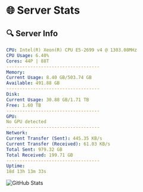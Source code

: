# 🌐 Server Stats
## 🔍 Server Info
```yaml
CPU: Intel(R) Xeon(R) CPU E5-2699 v4 @ 1303.08MHz
CPU Usage: 6.40%
Cores: 44P | 88T
-----------------------------------
Memory:
Current Usage: 8.40 GB/503.74 GB
Available: 491.88 GB
-----------------------------------
Disk:
Current Usage: 30.88 GB/1.71 TB
Free: 1.60 TB
-----------------------------------
GPU:
No GPU detected
-----------------------------------
Network:
Current Transfer (Sent): 445.35 KB/s
Current Transfer (Received): 61.03 KB/s
Total Sent: 979.32 GB
Total Received: 199.71 GB
-----------------------------------
Uptime:
18d 13h 13m 33s
```
![GitHub Stats](https://img.shields.io/badge/Updated-2025-05-08_06:22:21-blue)